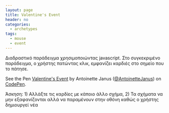 ```yaml
---
layout: page
title: Valentine's Event
header: no
categories:
  - archetypes
tags:
  - mouse
  - event
---
```


Διαδραστικό παράδειγμα χρησιμοποιώντας javascript. Στο συγκεκριμένο παράδειγμα, ο χρήστης πατώντας κλικ, εμφανίζει καρδιές στο σημείο που το πάτησε.

<p data-height="350" data-theme-id="17517" data-slug-hash="yNmMLO" data-default-tab="result" data-user="sckarolos" class='codepen'>See the Pen <a href='https://codepen.io/internette/pen/dGaBoJ'>Valentine's Event</a> by Antoinette Janus (<a href='https://codepen.io/internette/'>@AntoinetteJanus</a>) on <a href='http://codepen.io'>CodePen</a>.</p>
<script async src="//assets.codepen.io/assets/embed/ei.js"></script>

Άσκηση: 1) Αλλάξτε τις καρδίες με κάποιο άλλο σχήμα, 2) Τα σχήματα να μην εξαφανίζονται αλλά να παραμένουν στην οθόνη καθώς ο χρήστης δημιουργεί νέα

